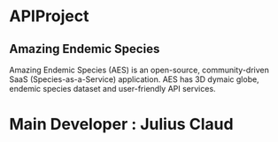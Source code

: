# APIProject
## Amazing Endemic Species
Amazing Endemic Species (AES) is an open-source, community-driven SaaS (Species-as-a-Service) application. AES has 3D dymaic globe, endemic species dataset and user-friendly API services.

# Main Developer : Julius Claud

